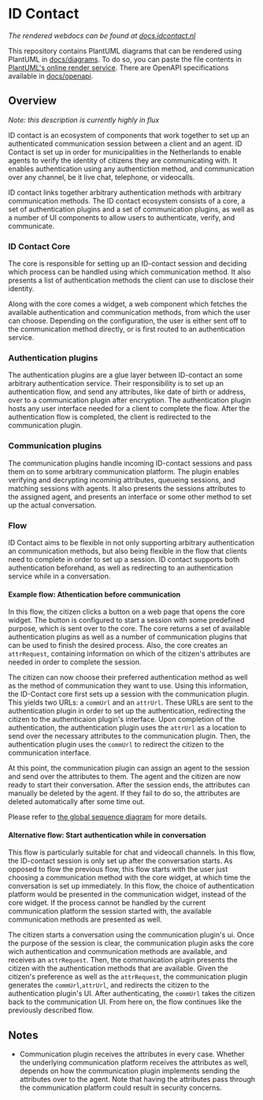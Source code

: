 # ID Contact
*The rendered webdocs can be found at [docs.idcontact.nl](https://docs.idcontact.nl)*

This repository contains PlantUML diagrams that can be rendered using PlantUML in [docs/diagrams](docs/diagrams). To do so, you can paste the file contents in [PlantUML's online render service](https://www.plantuml.com/plantuml/). There are OpenAPI specifications available in [docs/openapi](docs/openapi).

## Overview
*Note: this description is currently highly in flux*

ID contact is an ecosystem of components that work together to set up an authenticated communication session between a client and an agent. ID Contact is set up in order for municipalities in the Netherlands to enable agents to verify the identity of citizens they are communicating with. It enables authentication using any authentiction method, and communication over any channel, be it live chat, telephone, or videocalls. 

ID contact links together arbitrary authentication methods with arbitrary communication methods. The ID contact ecosystem consists of a core, a set of authentication plugins and a set of communication plugins, as well as a number of UI components to allow users to authenticate, verify, and communicate. 

### ID Contact Core
The core is responsible for setting up an ID-contact session and deciding which process can be handled using which communication method. It also presents a list of authentication methods the client can use to disclose their identity. 

Along with the core comes a widget, a web component which fetches the available authentication and communication methods, from which the user can choose. Depending on the configuration, the user is either sent off to the communication method directly, or is first routed to an authentication service. 

### Authentication plugins
The authentication plugins are a glue layer between ID-contact an some arbitrary authentication service. Their responsibility is to set up an authentication flow, and send any attributes, like date of birth or address, over to a communication plugin after encryption. The authentication plugin hosts any user interface needed for a client to complete the flow. After the authentication flow is completed, the client is redirected to the communication plugin.

### Communication plugins
The communication plugins handle incoming ID-contact sessions and pass them on to some arbitrary communication platform. The plugin enables verifying and decrypting incominig attributes, queueing sessions, and matching sessions with agents. It also presents the sessions attributes to the assigned agent, and presents an interface or some other method to set up the actual conversation.

### Flow
ID Contact aims to be flexible in not only supporting arbitrary authentication an communication methods, but also being flexible in the flow that clients need to complete in order to set up a session. ID contact supports both authentication beforehand, as well as redirecting to an authentication service while in a conversation. 

#### Example flow: Athentication before communication
In this flow, the citizen clicks a button on a web page that opens the core widget. The button is configured to start a session with some predefined purpose, which is sent over to the core. The core returns a set of available authentication plugins as well as a number of communication plugins that can be used to finish the desired process. Also, the core creates an `attrRequest`, containing information on which of the citizen's attributes are needed in order to complete the session.

The citizen can now choose their preferred authentication method as well as the method of communication they want to use. Using this information, the ID-Contact core first sets up a session with the communication plugin. This yields two URLs: a `commUrl` and an `attrUrl`. These URLs are sent to the authentication plugin in order to set up the authentication, redirecting the citizen to the authenticaion plugin's interface. Upon completion of the authentication, the authentication plugin uses the `attrUrl` as a location to send over the necessary attributes to the communication plugin. Then, the authentication plugin uses the `commUrl` to redirect the citizen to the communication interface.

At this point, the communication plugin can assign an agent to the session and send over the attributes to them. The agent and the citizen are now ready to start their conversation. After the session ends, the attributes can manually be deleted by the agent. If they fail to do so, the attributes are deleted automatically after some time out.

Please refer to [the global sequence diagram](docs/diagrams/global-sequence.puml) for more details.

#### Alternative flow: Start authentication while in conversation
This flow is particularly suitable for chat and videocall channels. In this flow, the ID-contact session is only set up after the conversation starts. As opposed to flow the previous flow, this flow starts with the user just choosing a communication method with the core widget, at which time the conversation is set up immediately. In this flow, the choice of authentication platform would be presented in the communication widget, instead of the core widget. If the process cannot be handled by the current communication platform the session started with, the available communication methods are presented as well.

The citizen starts a conversation using the communication plugin's ui. Once the purpose of the session is clear, the communication plugin asks the core wich authentication and communication methods are available, and receives an `attrRequest`. Then, the communication plugin presents the citizen with the authentication methods that are available. Given the citizen's preference as well as the `attrRequest`, the communication plugin generates the `commUrl`,`attrUrl`, and redirects the citizen to the authentication plugin's UI. After authenticating, the `commUrl` takes the citizen back to the communication UI. From here on, the flow continues like the previously described flow.

## Notes

- Communication plugin receives the attributes in every case. Whether the underlying communication platform receives the attributes as well, depends on how the communication plugin implements sending the attributes over to the agent. Note that having the attributes pass through the communication platform could result in security concerns.
